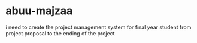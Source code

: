 # abuu-majzaa
i need to create the project management system for final year student from project proposal to the ending of the project
